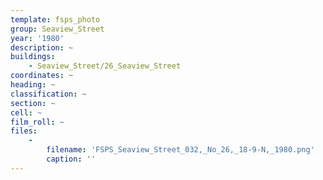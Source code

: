 ```yaml
---
template: fsps_photo
group: Seaview_Street
year: '1980'
description: ~
buildings:
    - Seaview_Street/26_Seaview_Street
coordinates: ~
heading: ~
classification: ~
section: ~
cell: ~
film_roll: ~
files:
    -
        filename: 'FSPS_Seaview_Street_032,_No_26,_18-9-N,_1980.png'
        caption: ''
---
```

